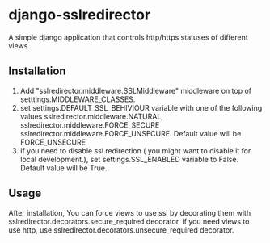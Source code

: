 # django-sslredirector
A simple django application that controls http/https statuses of different views. 

## Installation

1. Add "sslredirector.middleware.SSLMiddleware" middleware on top of setttings.MIDDLEWARE_CLASSES.
2. set settings.DEFAULT_SSL_BEHIVIOUR variable with one of the following values sslredirector.middleware.NATURAL, sslredirector.middleware.FORCE\_SECURE
sslredirector.middleware.FORCE\_UNSECURE.  Default value will be FORCE\_UNSECURE
3. if you need to disable ssl redirection ( you might want to disable it for local development.), set settings.SSL\_ENABLED variable to False. Default value will be True.

## Usage

After installation, You can force views to use ssl by decorating them with  sslredirector.decorators.secure_required decorator, if you need views to use http, use sslredirector.decorators.unsecure_required decorator.
